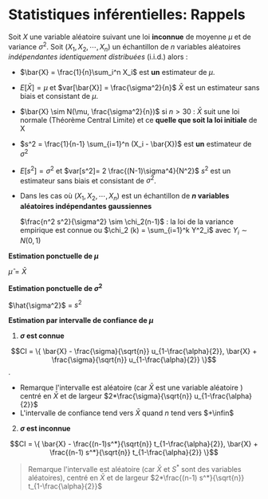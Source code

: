 # Statistiques inférentielles: Rappels

Soit $X$ une variable aléatoire suivant une loi **inconnue** de moyenne $\mu$ et de variance $\sigma^2$.
Soit $(X_1, X_2, \cdots, X_n)$ un échantillon de $n$ variables aléatoires *indépendantes identiquement distribuées* (i.i.d.) alors :

+ $\bar{X} = \frac{1}{n}\sum_i^n X_i$ est **un** estimateur de $\mu$.  

+ $E[\bar{X}] = \mu$ et $var[\bar{X}] = \frac{\sigma^2}{n}$     $\bar{X}$ est un estimateur sans biais et consistant de $\mu$.

+ $\bar{X} \sim N(\mu, \frac{\sigma^2}{n})$  si $n>30$ : $\bar{X}$ suit une loi normale (Théorème Central Limite) et ce **quelle que soit la loi initiale** de X 

+ $s^2 = \frac{1}{n-1} \sum_{i=1}^n (X_i - \bar{X})$  est **un** estimateur de $\sigma^2$

+ $E[s^2] = \sigma^2$ et $var[s^2]= 2 \frac{(N-1)\sigma^4}{N^2}$ $s^2$ est un estimateur sans biais et consistant de $\sigma^2$. 

+ Dans les cas où $(X_1, X_2, \cdots, X_n)$ est un échantillon de **$n$ variables aléatoires indépendantes gaussiennes** 

  $\frac{n^2 s^2}{\sigma^2} \sim \chi_2(n-1)$ : la loi de la variance empirique est connue ou $\chi_2 (k) = \sum_{i=1}^k Y^2_i$ avec $Y_i \sim N(0,1)$

**Estimation ponctuelle de $\mu$**

$\hat{\mu} = \bar{X}$

**Estimation ponctuelle de $\sigma^2$** 

$\hat{\sigma^2}$ = $s^2$

**Estimation par intervalle de confiance de $\mu$**

1. **$\sigma$ est connue** 

$$CI = \{ \bar{X} - \frac{\sigma}{\sqrt{n}} u_{1-\frac{\alpha}{2}}, \bar{X} + \frac{\sigma}{\sqrt{n}} u_{1-\frac{\alpha}{2}} \}$$ . 

+ Remarque l'intervalle est aléatoire (car $\bar{X}$ est une variable aléatoire ) centré en  $\bar{X}$  et de largeur $2*\frac{\sigma}{\sqrt{n}} u_{1-\frac{\alpha}{2}}$ 
+ L'intervalle de confiance tend vers $\bar{X}$ quand $n$ tend vers $+\infin$

2. **$\sigma$ est inconnue**

$$CI = \{ \bar{X} - \frac{(n-1)s^*}{\sqrt{n}} t_{1-\frac{\alpha}{2}}, \bar{X} + \frac{(n-1) s^*}{\sqrt{n}} t_{1-\frac{\alpha}{2}} \}$$

> Remarque l'intervalle est aléatoire (car $\bar{X}$ et $S^{*}$ sont des variables aléatoires),  centré en  $\bar{X}$  et de largeur $2*\frac{(n-1) s^*}{\sqrt{n}} t_{1-\frac{\alpha}{2}}$ 





###### 
